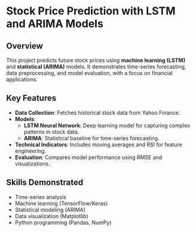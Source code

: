 # Stock Price Prediction with LSTM and ARIMA Models

## Overview
This project predicts future stock prices using **machine learning (LSTM)** and **statistical (ARIMA)** models. It demonstrates time-series forecasting, data preprocessing, and model evaluation, with a focus on financial applications.

## Key Features
- **Data Collection**: Fetches historical stock data from Yahoo Finance.
- **Models**:
  - **LSTM Neural Network**: Deep learning model for capturing complex patterns in stock data.
  - **ARIMA**: Statistical baseline for time-series forecasting.
- **Technical Indicators**: Includes moving averages and RSI for feature engineering.
- **Evaluation**: Compares model performance using RMSE and visualizations.

## Skills Demonstrated
- Time-series analysis
- Machine learning (TensorFlow/Keras)
- Statistical modeling (ARIMA)
- Data visualization (Matplotlib)
- Python programming (Pandas, NumPy)

